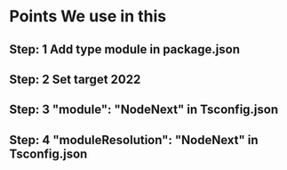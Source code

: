 # Points We use in this 

## Step: 1  Add type module in package.json

## Step: 2  Set target 2022

## Step: 3   "module": "NodeNext" in Tsconfig.json

## Step: 4   "moduleResolution": "NodeNext" in Tsconfig.json